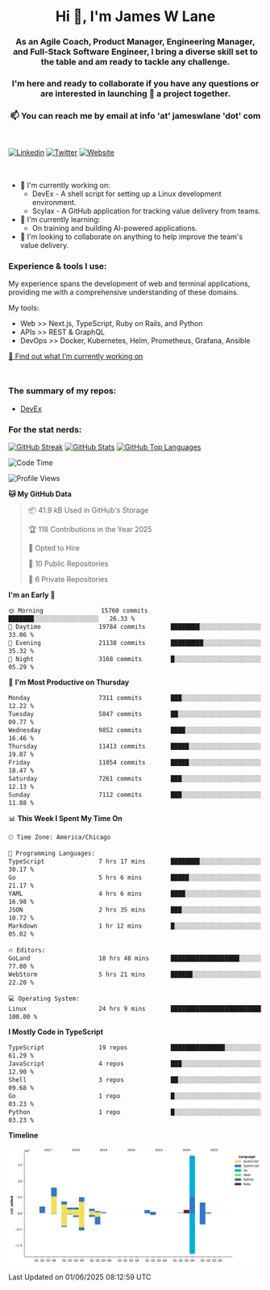 <h1 align="center">Hi 👋, I'm James W Lane</h1>
<h3 align="center">As an Agile Coach, Product Manager, Engineering Manager, and Full-Stack Software Engineer, I bring a diverse skill set to the table and am ready to tackle any challenge.</h3>
<h3 align="center">I'm here and ready to collaborate if you have any questions or are interested in launching 🚀 a project together.</h3>

<div style="margin-top: 16px;" />

<h3 align="center">📫 You can reach me by email at info 'at' jameswlane 'dot' com</h3>

<div style="margin-top: 48px;" />

[![Linkedin](https://img.shields.io/badge/LinkedIn-0077B5?style=for-the-badge&logo=linkedin&logoColor=white)](https://www.linkedin.com/in/jameswlane/)
[![Twitter](https://img.shields.io/badge/Twitter-1DA1F2?style=for-the-badge&logo=twitter&logoColor=white)](https://x.com/jameswlane)
[![Website](https://img.shields.io/website?down_color=red&down_message=offline&style=for-the-badge&up_color=green&up_message=up&url=https%3A%2F%2Fwww.jameswlane.com)](https://www.jameswlane.com)

<div style="margin-top: 48px;" />

- 🔭 I'm currently working on:
  - DevEx - A shell script for setting up a Linux development environment.
  - Scylax - A GitHub application for tracking value delivery from teams.
- 🌱 I'm currently learning:
  - On training and building AI-powered applications.
- 👯 I'm looking to collaborate on anything to help improve the team's value delivery.

### Experience & tools I use:

My experience spans the development of web and terminal applications, providing me with a comprehensive understanding of these domains.

My tools:
- Web >> Next.js, TypeScript, Ruby on Rails, and Python
- APIs >> REST & GraphQL
- DevOps >> Docker, Kubernetes, Helm, Prometheus, Grafana, Ansible

[🔭 Find out what I’m currently working on](https://www.jameswlane.com/now)  

<div style="margin-top: 50px;"/>

### The summary of my repos:
- [DevEx](https://github.com/jameswlane/devex)  

### For the stat nerds:
[![GitHub Streak](https://github-readme-streak-stats.herokuapp.com?user=jameswlane&theme=tokyonight)](https://git.io/streak-stats)
[![GitHub Stats](https://github-readme-stats.vercel.app/api?username=jameswlane&show_icons=true&theme=tokyonight)](https://github-readme-stats.vercel.app)
[![GitHub Top Languages](https://github-readme-stats.vercel.app/api/top-langs?username=jameswlane&show_icons=true&locale=en&layout=compact&theme=tokyonight)](https://github-readme-stats.vercel.app)

<!--START_SECTION:waka-->
![Code Time](http://img.shields.io/badge/Code%20Time-548%20hrs%2055%20mins-blue)

![Profile Views](http://img.shields.io/badge/Profile%20Views-0-blue)

**🐱 My GitHub Data** 

> 📦 41.9 kB Used in GitHub's Storage 
 > 
> 🏆 118 Contributions in the Year 2025
 > 
> 💼 Opted to Hire
 > 
> 📜 10 Public Repositories 
 > 
> 🔑 6 Private Repositories 
 > 
**I'm an Early 🐤** 

```text
🌞 Morning                15760 commits       ███████░░░░░░░░░░░░░░░░░░   26.33 % 
🌆 Daytime                19784 commits       ████████░░░░░░░░░░░░░░░░░   33.06 % 
🌃 Evening                21138 commits       █████████░░░░░░░░░░░░░░░░   35.32 % 
🌙 Night                  3168 commits        █░░░░░░░░░░░░░░░░░░░░░░░░   05.29 % 
```
📅 **I'm Most Productive on Thursday** 

```text
Monday                   7311 commits        ███░░░░░░░░░░░░░░░░░░░░░░   12.22 % 
Tuesday                  5847 commits        ██░░░░░░░░░░░░░░░░░░░░░░░   09.77 % 
Wednesday                9852 commits        ████░░░░░░░░░░░░░░░░░░░░░   16.46 % 
Thursday                 11413 commits       █████░░░░░░░░░░░░░░░░░░░░   19.07 % 
Friday                   11054 commits       █████░░░░░░░░░░░░░░░░░░░░   18.47 % 
Saturday                 7261 commits        ███░░░░░░░░░░░░░░░░░░░░░░   12.13 % 
Sunday                   7112 commits        ███░░░░░░░░░░░░░░░░░░░░░░   11.88 % 
```


📊 **This Week I Spent My Time On** 

```text
🕑︎ Time Zone: America/Chicago

💬 Programming Languages: 
TypeScript               7 hrs 17 mins       ████████░░░░░░░░░░░░░░░░░   30.17 % 
Go                       5 hrs 6 mins        █████░░░░░░░░░░░░░░░░░░░░   21.17 % 
YAML                     4 hrs 6 mins        ████░░░░░░░░░░░░░░░░░░░░░   16.98 % 
JSON                     2 hrs 35 mins       ███░░░░░░░░░░░░░░░░░░░░░░   10.72 % 
Markdown                 1 hr 12 mins        █░░░░░░░░░░░░░░░░░░░░░░░░   05.02 % 

🔥 Editors: 
GoLand                   18 hrs 48 mins      ███████████████████░░░░░░   77.80 % 
WebStorm                 5 hrs 21 mins       ██████░░░░░░░░░░░░░░░░░░░   22.20 % 

💻 Operating System: 
Linux                    24 hrs 9 mins       █████████████████████████   100.00 % 
```

**I Mostly Code in TypeScript** 

```text
TypeScript               19 repos            ███████████████░░░░░░░░░░   61.29 % 
JavaScript               4 repos             ███░░░░░░░░░░░░░░░░░░░░░░   12.90 % 
Shell                    3 repos             ██░░░░░░░░░░░░░░░░░░░░░░░   09.68 % 
Go                       1 repo              █░░░░░░░░░░░░░░░░░░░░░░░░   03.23 % 
Python                   1 repo              █░░░░░░░░░░░░░░░░░░░░░░░░   03.23 % 
```



**Timeline**

![Lines of Code chart](https://raw.githubusercontent.com/jameswlane/jameswlane/main/assets/bar_graph.png)


 Last Updated on 01/06/2025 08:12:59 UTC
<!--END_SECTION:waka-->
